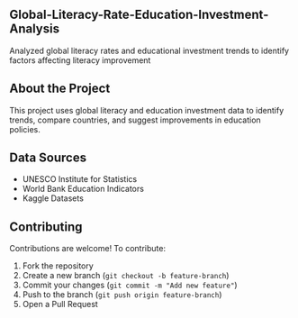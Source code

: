 ## Global-Literacy-Rate-Education-Investment-Analysis
Analyzed global literacy rates and educational investment trends to identify factors affecting literacy improvement
## About the Project  
This project uses global literacy and education investment data to identify trends, compare countries, and suggest improvements in education policies.
## Data Sources  
- UNESCO Institute for Statistics  
- World Bank Education Indicators   
- Kaggle Datasets
## Contributing  
Contributions are welcome! To contribute:  
1. Fork the repository  
2. Create a new branch (`git checkout -b feature-branch`)  
3. Commit your changes (`git commit -m "Add new feature"`)  
4. Push to the branch (`git push origin feature-branch`)  
5. Open a Pull Request  

